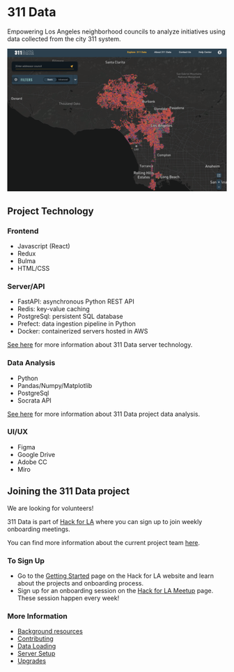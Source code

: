 # 311 Data

Empowering Los Angeles neighborhood councils to analyze initiatives using data collected from the city 311 system.

![311 Screenshot](docs/images/screenshot.png)

## Project Technology

### Frontend

* Javascript (React)
* Redux
* Bulma
* HTML/CSS

### Server/API

* FastAPI: asynchronous Python REST API
* Redis: key-value caching
* PostgreSql: persistent SQL database
* Prefect: data ingestion pipeline in Python
* Docker: containerized servers hosted in AWS

[See here](server/README.md) for more information about 311 Data server technology.

### Data Analysis

* Python
* Pandas/Numpy/Matplotlib
* PostgreSql
* Socrata API

[See here](server/README.md) for more information about 311 Data project data analysis.

### UI/UX

* Figma
* Google Drive
* Adobe CC
* Miro

## Joining the 311 Data project

We are looking for volunteers!

311 Data is part of [Hack for LA](https://www.hackforla.org/) where you can sign up to join weekly onboarding meetings.

You can find more information about the current project team [here](https://www.hackforla.org/projects/311-data).

### To Sign Up

* Go to the [Getting Started](https://www.hackforla.org/getting-started) page on the Hack for LA website and learn about the projects and onboarding process.
* Sign up for an onboarding session on the [Hack for LA Meetup](https://www.meetup.com/hackforla/events) page. These session happen every week!

### More Information

* [Background resources](docs/background.md)
* [Contributing](docs/contributing.md)
* [Data Loading](docs/data_loading.md)
* [Server Setup](docs/server_setup.md)
* [Upgrades](docs/upgrades.md)
